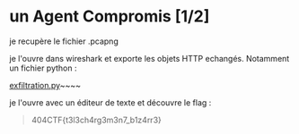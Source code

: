 # un Agent Compromis [1/2]

je recupère le fichier .pcapng

je l'ouvre dans wireshark et exporte les objets HTTP echangés. Notamment un fichier python :

[exfiltration.py](./exfiltration.py)~~~~

je l'ouvre avec un éditeur de texte et découvre le flag :

>404CTF{t3l3ch4rg3m3n7_b1z4rr3}
